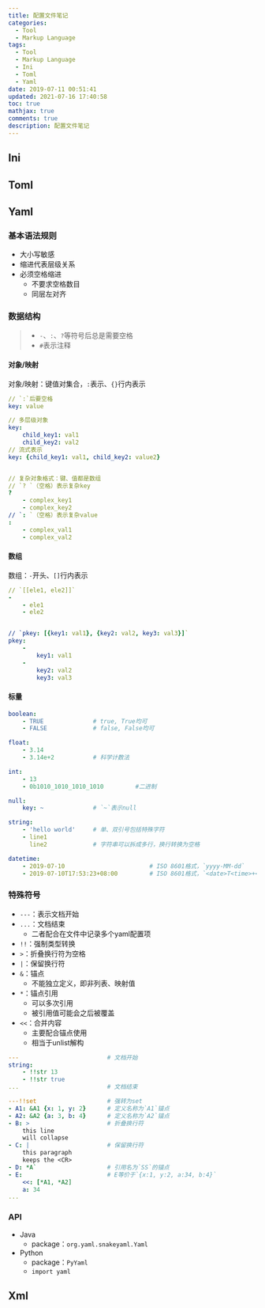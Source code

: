 ```yaml
---
title: 配置文件笔记
categories:
  - Tool
  - Markup Language
tags:
  - Tool
  - Markup Language
  - Ini
  - Toml
  - Yaml
date: 2019-07-11 00:51:41
updated: 2021-07-16 17:40:58
toc: true
mathjax: true
comments: true
description: 配置文件笔记
---
```


##	Ini

##	Toml

##	Yaml

###	基本语法规则

-	大小写敏感
-	缩进代表层级关系
-	必须空格缩进
	-	不要求空格数目
	-	同层左对齐

###	数据结构

> - `-`、`:`、`?`等符号后总是需要空格
> - `#`表示注释

####	对象/映射

对象/映射：键值对集合，`:`表示、`{}`行内表示

```yaml
// `:`后要空格
key: value

// 多层级对象
key:
	child_key1: val1
	child_key2: val2
// 流式表示
key: {child_key1: val1, child_key2: value2}


// 复杂对象格式：键、值都是数组
// `? `（空格）表示复杂key
? 
	- complex_key1
	- complex_key2
// `: `（空格）表示复杂value
: 
	- complex_val1
	- complex_val2
```

####	数组

数组：`-`开头、`[]`行内表示

```yaml
// `[[ele1, ele2]]`
- 
	- ele1
	- ele2


// `pkey: [{key1: val1}, {key2: val2, key3: val3}]`
pkey: 
	- 
		key1: val1
	- 
		key2: val2
		key3: val3
```

####	标量

```yaml
boolean: 
	- TRUE				# true, True均可
	- FALSE				# false, False均可

float: 
	- 3.14
	- 3.14e+2			# 科学计数法

int: 
	- 13
	- 0b1010_1010_1010_1010			#二进制

null: 
	key: ~				# `~`表示null

string:
	- 'hello world'		# 单、双引号包括特殊字符
	- line1
	  line2				# 字符串可以拆成多行，换行转换为空格

datetime:
	- 2019-07-10						# ISO 8601格式，`yyyy-MM-dd`
	- 2019-07-10T17:53:23+08:00			# ISO 8601格式，`<date>T<time>+<timezone>`
```

###	特殊符号

-	`---`：表示文档开始
-	`...`：文档结束
	-	二者配合在文件中记录多个yaml配置项
-	`!!`：强制类型转换
-	`>`：折叠换行符为空格
-	`|`：保留换行符
-	`&`：锚点
	-	不能独立定义，即非列表、映射值
-	`*`：锚点引用
	-	可以多次引用
	-	被引用值可能会之后被覆盖
-	`<<`：合并内容
	-	主要配合锚点使用
	-	相当于unlist解构


```yaml
---							# 文档开始
string: 
	- !!str 13
	- !!str true
...							# 文档结束

---!!set					# 强转为set
- A1: &A1 {x: 1, y: 2}		# 定义名称为`A1`锚点
- A2: &A2 {a: 3, b: 4}		# 定义名称为`A2`锚点
- B: >						# 折叠换行符
	this line
	will collapse
- C: |						# 保留换行符
	this paragraph
	keeps the <CR>
- D: *A`					# 引用名为`SS`的锚点
- E:						# E等价于`{x:1, y:2, a:34, b:4}`
	<<: [*A1, *A2]
	a: 34
...
```

###	API

-	Java
	-	package：`org.yaml.snakeyaml.Yaml`
-	Python
	-	package：`PyYaml`
	-	`import yaml`

##	Xml

